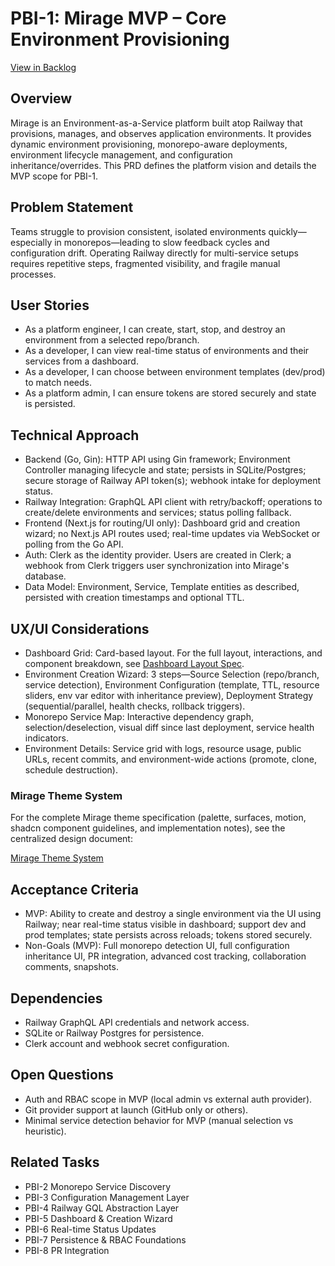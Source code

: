 # PBI-1: Mirage MVP – Core Environment Provisioning

[View in Backlog](../backlog.md#user-content-1)

## Overview
Mirage is an Environment-as-a-Service platform built atop Railway that provisions, manages, and observes application environments. It provides dynamic environment provisioning, monorepo-aware deployments, environment lifecycle management, and configuration inheritance/overrides. This PRD defines the platform vision and details the MVP scope for PBI-1.

## Problem Statement
Teams struggle to provision consistent, isolated environments quickly—especially in monorepos—leading to slow feedback cycles and configuration drift. Operating Railway directly for multi-service setups requires repetitive steps, fragmented visibility, and fragile manual processes.

## User Stories
- As a platform engineer, I can create, start, stop, and destroy an environment from a selected repo/branch.
- As a developer, I can view real-time status of environments and their services from a dashboard.
- As a developer, I can choose between environment templates (dev/prod) to match needs.
- As a platform admin, I can ensure tokens are stored securely and state is persisted.

## Technical Approach
- Backend (Go, Gin): HTTP API using Gin framework; Environment Controller managing lifecycle and state; persists in SQLite/Postgres; secure storage of Railway API token(s); webhook intake for deployment status.
- Railway Integration: GraphQL API client with retry/backoff; operations to create/delete environments and services; status polling fallback.
- Frontend (Next.js for routing/UI only): Dashboard grid and creation wizard; no Next.js API routes used; real-time updates via WebSocket or polling from the Go API.
- Auth: Clerk as the identity provider. Users are created in Clerk; a webhook from Clerk triggers user synchronization into Mirage's database.
- Data Model: Environment, Service, Template entities as described, persisted with creation timestamps and optional TTL.

## UX/UI Considerations
- Dashboard Grid: Card-based layout. For the full layout, interactions, and component breakdown, see [Dashboard Layout Spec](../../design/dashboard-layout.md).
- Environment Creation Wizard: 3 steps—Source Selection (repo/branch, service detection), Environment Configuration (template, TTL, resource sliders, env var editor with inheritance preview), Deployment Strategy (sequential/parallel, health checks, rollback triggers).
- Monorepo Service Map: Interactive dependency graph, selection/deselection, visual diff since last deployment, service health indicators.
- Environment Details: Service grid with logs, resource usage, public URLs, recent commits, and environment-wide actions (promote, clone, schedule destruction).

### Mirage Theme System

For the complete Mirage theme specification (palette, surfaces, motion, shadcn component guidelines, and implementation notes), see the centralized design document:

[Mirage Theme System](../../design/mirage-theme.md)

## Acceptance Criteria
- MVP: Ability to create and destroy a single environment via the UI using Railway; near real-time status visible in dashboard; support dev and prod templates; state persists across reloads; tokens stored securely.
- Non-Goals (MVP): Full monorepo detection UI, full configuration inheritance UI, PR integration, advanced cost tracking, collaboration comments, snapshots.

## Dependencies
- Railway GraphQL API credentials and network access.
- SQLite or Railway Postgres for persistence.
- Clerk account and webhook secret configuration.

## Open Questions
- Auth and RBAC scope in MVP (local admin vs external auth provider).
- Git provider support at launch (GitHub only or others).
- Minimal service detection behavior for MVP (manual selection vs heuristic).

## Related Tasks
- PBI-2 Monorepo Service Discovery
- PBI-3 Configuration Management Layer
- PBI-4 Railway GQL Abstraction Layer
- PBI-5 Dashboard & Creation Wizard
- PBI-6 Real-time Status Updates
- PBI-7 Persistence & RBAC Foundations
- PBI-8 PR Integration

